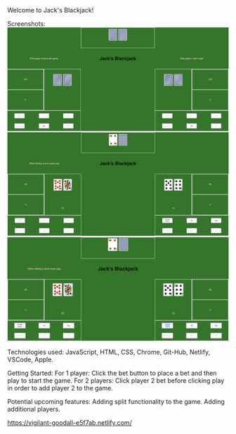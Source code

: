 Welcome to Jack's Blackjack!

Screenshots:
![](images/Startingstate.png)
![](images/Player1Play.png)
![](images/Player2Play.png)

Technologies used: JavaScript, HTML, CSS, Chrome, Git-Hub, Netlify, VSCode, Apple.

Getting Started:
For 1 player:
Click the bet button to place a bet and then play to start the game.
For 2 players:
Click player 2 bet before clicking play in order to add player 2 to the game.

Potential upcoming features:
Adding split functionality to the game.
Adding additional players.

https://vigilant-goodall-e5f7ab.netlify.com/
